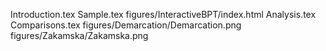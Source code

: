 Introduction.tex
Sample.tex
figures/InteractiveBPT/index.html
Analysis.tex
Comparisons.tex
figures/Demarcation/Demarcation.png
figures/Zakamska/Zakamska.png